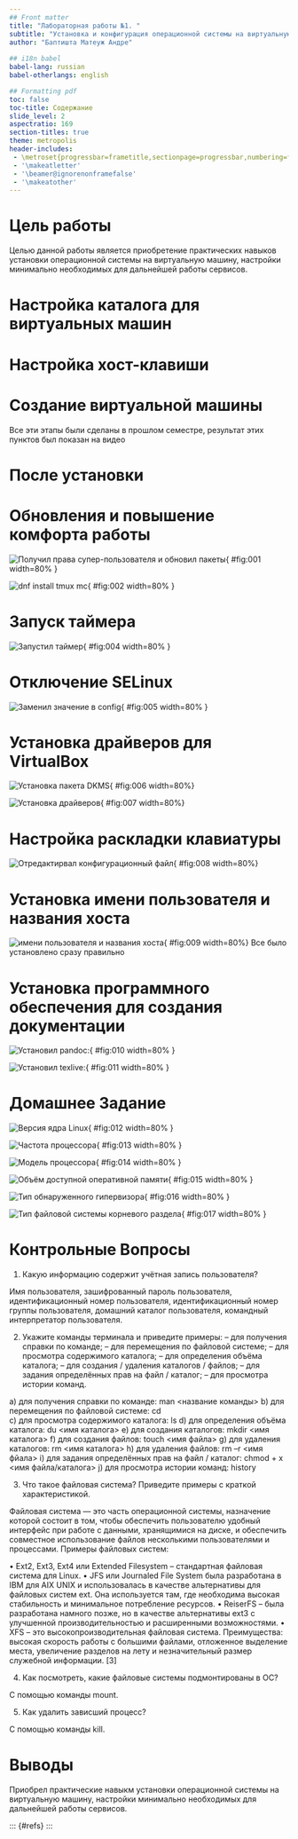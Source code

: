 ```yaml
---
## Front matter
title: "Лабораторная работы №1. "
subtitle: "Установка и конфигурация операционной системы на виртуальную машину"
author: "Баптишта Матеуж Андре" 
 
## i18n babel
babel-lang: russian
babel-otherlangs: english

## Formatting pdf
toc: false
toc-title: Содержание
slide_level: 2
aspectratio: 169
section-titles: true
theme: metropolis
header-includes:
 - \metroset{progressbar=frametitle,sectionpage=progressbar,numbering=fraction}
 - '\makeatletter'
 - '\beamer@ignorenonframefalse'
 - '\makeatother'
---
```


# Цель работы

Целью данной работы является приобретение практических навыков установки операционной системы на виртуальную машину, настройки минимально необходимых для дальнейшей работы сервисов.

# Настройка каталога для виртуальных машин
# Настройка хост-клавиши
# Создание виртуальной машины

Все эти этапы были сделаны в прошлом семестре, результат этих пунктов был показан на видео

# После установки
# Обновления и повышение комфорта работы

![Получил права супер-пользователя и обновил пакеты](image/1.png){ #fig:001 width=80% }

![dnf install tmux mc](image/2.png){ #fig:002 width=80% }


# Запуск таймера

![Запустил таймер](image/4.png){ #fig:004 width=80% }

# Отключение SELinux

![Заменил значение в config](image/5.png){ #fig:005 width=80% }

# Установка драйверов для VirtualBox

![Установка пакета DKMS](image/6.png){ #fig:006 width=80%}

![Установка драйверов](image/7.png){ #fig:007 width=80%}

# Настройка раскладки клавиатуры

![Отредактирвал конфигурационный файл](image/8.png){ #fig:008 width=80%}

# Установка имени пользователя и названия хоста

![имени пользователя и названия хоста](image/9.png){ #fig:009 width=80%}
Все было установлено сразу правильно

# Установка программного обеспечения для создания документации

![Установил pandoc:](image/10.png){ #fig:010 width=80% }

![Установил texlive:](image/11.png){ #fig:011 width=80% }

# Домашнее Задание



![Версия ядра Linux ](image/12.png){ #fig:012 width=80% }

![Частота процессора](image/13.png){ #fig:013 width=80% }

![Модель процессора](image/14.png){ #fig:014 width=80% }

![Объём доступной оперативной памяти](image/15.png){ #fig:015 width=80% }

![Тип обнаруженного гипервизора](image/16.png){ #fig:016 width=80% }

![Тип файловой системы корневого раздела](image/17.png){ #fig:017 width=80% }


# Контрольные Вопросы

1. Какую информацию содержит учётная запись пользователя?  

Имя пользователя, зашифрованный пароль пользователя, идентификационный номер пользователя, идентификационный номер группы пользователя, домашний каталог пользователя, командный интерпретатор пользователя. 

2. Укажите команды терминала и приведите примеры: – для получения справки по команде; – для перемещения по файловой системе; – для просмотра содержимого каталога; – для определения объёма каталога; – для создания / удаления каталогов / файлов; – для задания определённых прав на файл / каталог; – для просмотра истории команд. 

a) для получения справки по команде: man <название команды> 
b) для перемещения по файловой системе: cd  
c) для просмотра содержимого каталога: ls 
d) для определения объёма каталога: du <имя каталога> 
e) для создания каталогов: mkdir <имя каталога> 
f) для создания файлов: touch <имя файла> 
g) для удаления каталогов: rm <имя каталога> 
h) для удаления файлов: rm –r <имя фйала> 
i) для задания определённых прав на файл / каталог: chmod + x <имя файла/каталога> 
j) для просмотра истории команд: history 

3. Что такое файловая система? Приведите примеры с краткой характеристикой. 

Файловая система — это часть операционной системы, назначение которой состоит в 
том, чтобы обеспечить пользователю удобный интерфейс при работе с данными, 
хранящимися на диске, и обеспечить совместное использование файлов несколькими 
пользователями и процессами. 
Примеры файловых систем: 

• Ext2, Ext3, Ext4 или Extended Filesystem – стандартная файловая система для Linux. 
• JFS или Journaled File System была разработана в IBM для AIX UNIX и 
использовалась в качестве альтернативы для файловых систем ext. Она используется 
там, где необходима высокая стабильность и минимальное потребление ресурсов. 
• ReiserFS – была разработана намного позже, но в качестве альтернативы ext3 с 
улучшенной производительностью и расширенными возможностями. 
• XFS – это высокопроизводительная файловая система. Преимущества: высокая 
скорость работы с большими файлами, отложенное выделение места, увеличение 
разделов на лету и незначительный размер служебной информации. [3] 

4. Как посмотреть, какие файловые системы подмонтированы в ОС?  

С помощью команды mount. 

5. Как удалить зависший процесс? 

С помощью команды kill.


# Выводы

Приобрел практические навыкм установки операционной системы на виртуальную машину, настройки минимально необходимых для дальнейшей работы сервисов.


::: {#refs}
:::

